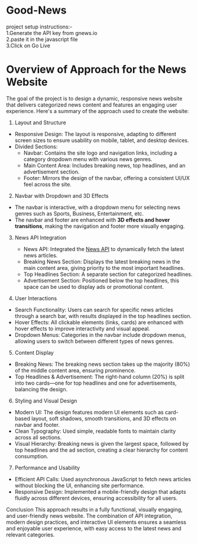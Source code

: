 # Good-News
 project setup instructions:-  
   1.Generate the API key from gnews.io  
   2.paste it in the javascript file   
   3.Click on Go Live  

   # Overview of Approach for the News Website

The goal of the project is to design a dynamic, responsive news website that delivers categorized news content and features an engaging user experience. Here's a summary of the approach used to create the website:

 1. Layout and Structure
   - Responsive Design: The layout is responsive, adapting to different screen sizes to ensure usability on mobile, tablet, and desktop devices.
   - Divided Sections:
     - Navbar: Contains the site logo and navigation links, including a category dropdown menu with various news genres.
     - Main Content Area: Includes breaking news, top headlines, and an advertisement section.
     - Footer: Mirrors the design of the navbar, offering a consistent UI/UX feel across the site.
   
 2. Navbar with Dropdown and 3D Effects
   - The navbar is interactive, with a dropdown menu for selecting news genres such as Sports, Business, Entertainment, etc.
   - The navbar and footer are enhanced with **3D effects and hover transitions**, making the navigation and footer more visually engaging.

3. News API Integration
   - News API: Integrated the [News API](https://gnews.io) to dynamically fetch the latest news articles.
   - Breaking News Section: Displays the latest breaking news in the main content area, giving priority to the most important headlines.
   - Top Headlines Section: A separate section for categorized headlines.
   - Advertisement Section: Positioned below the top headlines, this space can be used to display ads or promotional content.

 4. User Interactions
   - Search Functionality: Users can search for specific news articles through a search bar, with results displayed in the top headlines section.
   - Hover Effects: All clickable elements (links, cards) are enhanced with hover effects to improve interactivity and visual appeal.
   - Dropdown Menus: Categories in the navbar include dropdown menus, allowing users to switch between different types of news genres.

 5. Content Display
   - Breaking News: The breaking news section takes up the majority (80%) of the middle content area, ensuring prominence.
   - Top Headlines & Advertisement: The right-hand column (20%) is split into two cards—one for top headlines and one for advertisements, balancing the design.

 6. Styling and Visual Design
   - Modern UI: The design features modern UI elements such as card-based layout, soft shadows, smooth transitions, and 3D effects on navbar and footer.
   - Clean Typography: Used simple, readable fonts to maintain clarity across all sections.
   - Visual Hierarchy: Breaking news is given the largest space, followed by top headlines and the ad section, creating a clear hierarchy for content consumption.

 7. Performance and Usability
   - Efficient API Calls: Used asynchronous JavaScript to fetch news articles without blocking the UI, enhancing site performance.
   - Responsive Design: Implemented a mobile-friendly design that adapts fluidly across different devices, ensuring accessibility for all users.

 Conclusion
This approach results in a fully functional, visually engaging, and user-friendly news website. The combination of API integration, modern design practices, and interactive UI elements ensures a seamless and enjoyable user experience, with easy access to the latest news and relevant categories.
